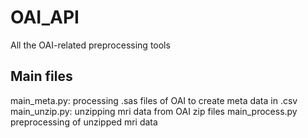 # OAI_API
All the OAI-related preprocessing tools

## Main files
main_meta.py:   processing .sas files of OAI to create meta data in .csv 
main_unzip.py:  unzipping mri data from OAI zip files
main_process.py preprocessing of unzipped mri data 

